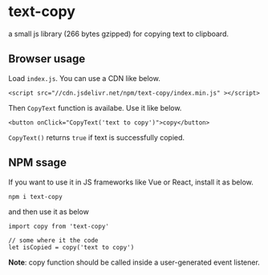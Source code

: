 # text-copy
a small js library (266 bytes gzipped) for copying text to clipboard.

## Browser usage
Load `index.js`. You can use a CDN like below.
```
<script src="//cdn.jsdelivr.net/npm/text-copy/index.min.js" ></script>
```
Then `CopyText` function is availabe. Use it like below.

```
<button onClick="CopyText('text to copy')">copy</button>
```

`CopyText()` returns `true` if text is successfully copied.

## NPM ssage
If you want to use it in JS frameworks like Vue or React, install it as below.
```
npm i text-copy
```
and then use it as below
```
import copy from 'text-copy'

// some where it the code
let isCopied = copy('text to copy')
```

**Note**: copy function should be called inside a user-generated event listener.
